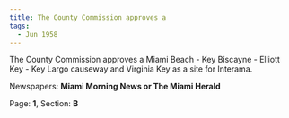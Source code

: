 ```yaml
---  
title: The County Commission approves a  
tags:  
  - Jun 1958  
---  
```

  
The County Commission approves a Miami Beach - Key Biscayne - Elliott Key - Key Largo causeway and Virginia Key as a site for Interama.  
  
Newspapers: **Miami Morning News or The Miami Herald**  
  
Page: **1**, Section: **B** 
